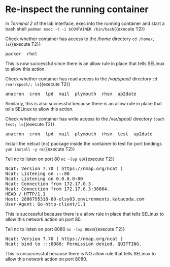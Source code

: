 # Re-inspect the running container

In *Terminal 2* of the lab interface, exec into the running container and start a bash shell 
`podman exec -t -i $CONTAINER /bin/bash`{{execute T2}}

Check whether container has access to the */home* directory
`cd /home/; ls`{{execute T2}}

<pre class="file">
packer  rhel
</pre>

This is now successful since there is an allow rule in place that tells SELinux to allow this action.

Check whether container has read access to the */var/spool/* directory
`cd /var/spool/; ls`{{execute T2}}

<pre class="file">
anacron  cron  lpd  mail  plymouth  rhsm  up2date
</pre>

Similarly, this is also successful because there is an allow rule in place that tells SELinux to allow this action.

Check whether container has write access to the /var/spool/ directory
`touch test; ls`{{execute T2}}

<pre class="file">
anacron  cron  lpd  mail  plymouth  rhsm  test  up2date
</pre>
 
Install the netcat (nc) package inside the container to test for port bindings
`yum install -y nc`{{execute T2}}

Tell nc to listen on port 80
`nc -lvp 80`{{execute T2}}

<pre class="file">
Ncat: Version 7.70 ( https://nmap.org/ncat )
Ncat: Listening on :::80
Ncat: Listening on 0.0.0.0:80
Ncat: Connection from 172.17.0.3.
Ncat: Connection from 172.17.0.3:38864.
HEAD / HTTP/1.1
Host: 2886795318-80-elsy03.environments.katacoda.com
User-Agent: Go-http-client/1.1
</pre>

This is successful because there is a allow rule in place that tells SELinux to allow this network action on port 80.

Tell nc to listen on port 8080 
`nc -lvp 8080`{{execute T2}}

<pre class="file">
Ncat: Version 7.70 ( https://nmap.org/ncat )
Ncat: bind to :::8080: Permission denied. QUITTING.
</pre>

This is unsuccessful because there is NO allow rule that tells SELinux to allow this network action on port 8080.
